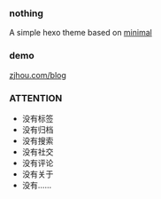 ### nothing
A simple hexo theme based on [minimal](https://github.com/beta/minimal)

### demo
[zjhou.com/blog](http://zjhou.com/blog)

### ATTENTION
- 没有标签
- 没有归档
- 没有搜索
- 没有社交
- 没有评论
- 没有关于
- 没有……
